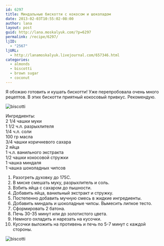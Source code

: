 ```yaml
---
id: 6297
title: Миндальные бискотти с кокосом и шоколадом
date: 2013-02-03T10:55:02-08:00
author: lana
layout: post
guid: http://lana.moskalyuk.com/?p=6297
permalink: /recipe/6297/
ljID:
  - "2567"
ljURL:
  - http://lanamoskalyuk.livejournal.com/657346.html
categories:
  - almonds
  - biscotti
  - brown sugar
  - coconut
---
```

Я обожаю готовить и кушать бискотти! Уже перепробовала очень много рецептов. В этих бискотти приятный кокосовый привкус. Рекомендую.

![biscotti](http://farm9.staticflickr.com/8081/8442110876_cfec3de1ee_c.jpg) 

Ингредиенты:  
2 1/4 чашки муки  
1 1/2 ч.л. разрыхлителя  
1/4 ч.л. соли  
100 гр масла  
3/4 чашки коричневого сахара  
2 яйца  
1 ч.л. ванильного экстракта  
1/2 чашки кокосовой стружки  
1 чашка миндаля  
1 чашка шоколадных чипсов

1. Разогреть духовку до 175С.  
2. В миске смешать муку, разрыхлитель и соль.  
3. Взбить яйца с сахаром до пышности.  
4. Добавить яйца, ванильный экстракт и стружку.  
5. Постепенно добавить мучную смесь в жидкие ингредиенты.  
6. Добавить миндаль и шоколадные чипсы. Вымесить липкое тесто.  
7. Сформировать 2 батона.  
8. Печь 30-35 минут или до золотистого цвета.  
9. Немного охладить и нарезать на кусочки.  
10. Кусочки выложить на противень и печь по 5-7 минут с каждой стороны.

![biscotti](http://farm9.staticflickr.com/8467/8441017635_65658eca0f_c.jpg)